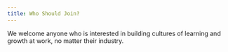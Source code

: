 ```yaml
---
title: Who Should Join?
---
```

We welcome anyone who is interested in building cultures of learning and growth at work, no matter their industry.
